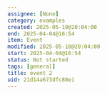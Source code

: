 ```yaml
---
assignee: [None]
category: examples
created: 2025-05-10@20:04:00
end: 2025-04-04@16:54
item: Event
modified: 2025-05-10@20:04:00
start: 2025-04-04@16:54
status: Not started
tags: [general]
title: event 2
uid: 21d14a673dfc80e1
---
```


